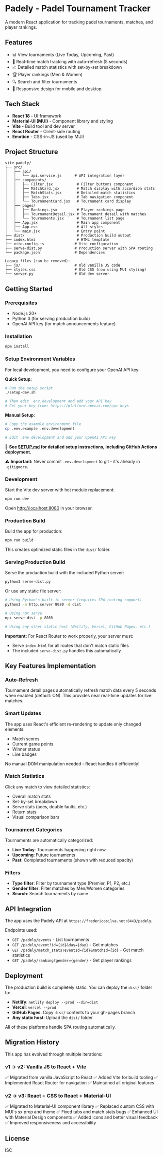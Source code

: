 # Padely - Padel Tournament Tracker

A modern React application for tracking padel tournaments, matches, and player rankings.

## Features

- 📊 View tournaments (Live Today, Upcoming, Past)
- 🎾 Real-time match tracking with auto-refresh (5 seconds)
- 📈 Detailed match statistics with set-by-set breakdown
- 🏆 Player rankings (Men & Women)
- 🔍 Search and filter tournaments
- 📱 Responsive design for mobile and desktop

## Tech Stack

- **React 18** - UI framework
- **Material-UI (MUI)** - Component library and styling
- **Vite** - Build tool and dev server
- **React Router** - Client-side routing
- **Emotion** - CSS-in-JS (used by MUI)

## Project Structure

```
site-padely/
├── src/
│   ├── api/
│   │   └── api.service.js      # API integration layer
│   ├── components/
│   │   ├── Filter.jsx           # Filter buttons component
│   │   ├── MatchCard.jsx        # Match display with accordion stats
│   │   ├── MatchStats.jsx       # Detailed match statistics
│   │   ├── Tabs.jsx             # Tab navigation component
│   │   └── TournamentCard.jsx   # Tournament card display
│   ├── pages/
│   │   ├── Rankings.jsx         # Player rankings page
│   │   ├── TournamentDetail.jsx # Tournament detail with matches
│   │   └── Tournaments.jsx      # Tournament list page
│   ├── App.jsx                  # Main app component
│   ├── App.css                  # All styles
│   └── main.jsx                 # Entry point
├── dist/                        # Production build output
├── index.html                   # HTML template
├── vite.config.js              # Vite configuration
├── serve-dist.py               # Production server with SPA routing
└── package.json                # Dependencies

Legacy files (can be removed):
├── js/                         # Old vanilla JS code
├── styles.css                  # Old CSS (now using MUI styling)
└── server.py                   # Old dev server
```

## Getting Started

### Prerequisites

- Node.js 20+
- Python 3 (for serving production build)
- OpenAI API key (for match announcements feature)

### Installation

```bash
npm install
```

### Setup Environment Variables

For local development, you need to configure your OpenAI API key:

**Quick Setup:**
```bash
# Run the setup script
./setup-dev.sh

# Then edit .env.development and add your API key
# Get your key from: https://platform.openai.com/api-keys
```

**Manual Setup:**
```bash
# Copy the example environment file
cp .env.example .env.development

# Edit .env.development and add your OpenAI API key
```

📖 **See [SETUP.md](SETUP.md) for detailed setup instructions, including GitHub Actions deployment.**

⚠️ **Important:** Never commit `.env.development` to git - it's already in `.gitignore`.

### Development

Start the Vite dev server with hot module replacement:

```bash
npm run dev
```

Open [http://localhost:8080](http://localhost:8080) in your browser.

### Production Build

Build the app for production:

```bash
npm run build
```

This creates optimized static files in the `dist/` folder.

### Serving Production Build

Serve the production build with the included Python server:

```bash
python3 serve-dist.py
```

Or use any static file server:

```bash
# Using Python's built-in server (requires SPA routing support)
python3 -m http.server 8080 -d dist

# Using npx serve
npx serve dist -p 8080

# Using any other static host (Netlify, Vercel, GitHub Pages, etc.)
```

**Important:** For React Router to work properly, your server must:
- Serve `index.html` for all routes that don't match static files
- The included `serve-dist.py` handles this automatically

## Key Features Implementation

### Auto-Refresh

Tournament detail pages automatically refresh match data every 5 seconds when enabled (default: ON). This provides near real-time updates for live matches.

### Smart Updates

The app uses React's efficient re-rendering to update only changed elements:
- Match scores
- Current game points
- Winner status
- Live badges

No manual DOM manipulation needed - React handles it efficiently!

### Match Statistics

Click any match to view detailed statistics:
- Overall match stats
- Set-by-set breakdown
- Serve stats (aces, double faults, etc.)
- Return stats
- Visual comparison bars

### Tournament Categories

Tournaments are automatically categorized:
- **Live Today**: Tournaments happening right now
- **Upcoming**: Future tournaments
- **Past**: Completed tournaments (shown with reduced opacity)

### Filters

- **Type filter**: Filter by tournament type (Premier, P1, P2, etc.)
- **Gender filter**: Filter matches by Men/Women categories
- **Search**: Search tournaments by name

## API Integration

The app uses the Padely API at `https://fredericosilva.net:8443/padely`.

Endpoints used:
- `GET /padely/events` - List tournaments
- `GET /padely/event?id={id}&day={day}` - Get matches
- `GET /padely/match_stats?eventId={id}&matchId={id}` - Get match statistics
- `GET /padely/ranking?gender={gender}` - Get player rankings

## Deployment

The production build is completely static. You can deploy the `dist/` folder to:

- **Netlify**: `netlify deploy --prod --dir=dist`
- **Vercel**: `vercel --prod`
- **GitHub Pages**: Copy `dist/` contents to your gh-pages branch
- **Any static host**: Upload the `dist/` folder

All of these platforms handle SPA routing automatically.

## Migration History

This app has evolved through multiple iterations:

### v1 → v2: Vanilla JS to React + Vite
✅ Migrated from vanilla JavaScript to React
✅ Added Vite for build tooling
✅ Implemented React Router for navigation
✅ Maintained all original features

### v2 → v3: React + CSS to React + Material-UI
✅ Migrated to Material-UI component library
✅ Replaced custom CSS with MUI's sx prop and theme
✅ Fixed tabs and match stats bugs
✅ Enhanced UI with Material Design components
✅ Added icons and better visual feedback
✅ Improved responsiveness and accessibility

## License

ISC